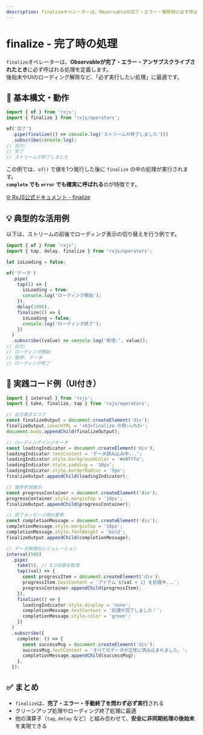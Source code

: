```yaml
---
description: finalizeオペレーターは、Observableの完了・エラー・解除時に必ず呼ばれる処理を定義でき、リソース解放やUIローディング解除に適しています。
---
```


# finalize - 完了時の処理

`finalize`オペレーターは、**Observableが完了・エラー・アンサブスクライブされたとき**に必ず呼ばれる処理を定義します。  
後始末やUIのローディング解除など、「必ず実行したい処理」に最適です。

## 🔰 基本構文・動作

```ts
import { of } from 'rxjs';
import { finalize } from 'rxjs/operators';

of('完了')
  .pipe(finalize(() => console.log('ストリームが終了しました')))
  .subscribe(console.log);
// 出力:
// 完了
// ストリームが終了しました
```

この例では、`of()` で値を1つ発行した後に `finalize` の中の処理が実行されます。  
**`complete` でも `error` でも確実に呼ばれる**のが特徴です。

[🌐 RxJS公式ドキュメント - finalize](https://rxjs.dev/api/index/function/finalize)

## 💡 典型的な活用例

以下は、ストリームの前後でローディング表示の切り替えを行う例です。

```ts
import { of } from 'rxjs';
import { tap, delay, finalize } from 'rxjs/operators';

let isLoading = false;

of('データ')
  .pipe(
    tap(() => {
      isLoading = true;
      console.log('ローディング開始');
    }),
    delay(1000),
    finalize(() => {
      isLoading = false;
      console.log('ローディング終了');
    })
  )
  .subscribe((value) => console.log('取得:', value));
// 出力:
// ローディング開始
// 取得: データ
// ローディング終了
```

## 🧪 実践コード例（UI付き）

```ts
import { interval } from 'rxjs';
import { take, finalize, tap } from 'rxjs/operators';

// 出力表示エリア
const finalizeOutput = document.createElement('div');
finalizeOutput.innerHTML = '<h3>finalize の例:</h3>';
document.body.appendChild(finalizeOutput);

// ローディングインジケータ
const loadingIndicator = document.createElement('div');
loadingIndicator.textContent = 'データ読み込み中...';
loadingIndicator.style.backgroundColor = '#e0f7fa';
loadingIndicator.style.padding = '10px';
loadingIndicator.style.borderRadius = '5px';
finalizeOutput.appendChild(loadingIndicator);

// 進捗状況表示
const progressContainer = document.createElement('div');
progressContainer.style.marginTop = '10px';
finalizeOutput.appendChild(progressContainer);

// 完了メッセージ用の要素
const completionMessage = document.createElement('div');
completionMessage.style.marginTop = '10px';
completionMessage.style.fontWeight = 'bold';
finalizeOutput.appendChild(completionMessage);

// データ取得のシミュレーション
interval(500)
  .pipe(
    take(5), // 5つの値を取得
    tap((val) => {
      const progressItem = document.createElement('div');
      progressItem.textContent = `アイテム ${val + 1} を処理中...`;
      progressContainer.appendChild(progressItem);
    }),
    finalize(() => {
      loadingIndicator.style.display = 'none';
      completionMessage.textContent = '処理が完了しました！';
      completionMessage.style.color = 'green';
    })
  )
  .subscribe({
    complete: () => {
      const successMsg = document.createElement('div');
      successMsg.textContent = 'すべてのデータが正常に読み込まれました。';
      completionMessage.appendChild(successMsg);
    },
  });
```

## ✅ まとめ

- `finalize`は、**完了・エラー・手動終了を問わず必ず実行**される
- クリーンアップ処理やローディング終了処理に最適
- 他の演算子（`tap`, `delay` など）と組み合わせて、**安全に非同期処理の後始末**を実現できる
